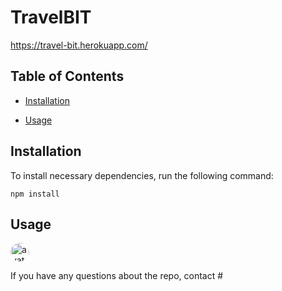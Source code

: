 # TravelBIT
https://travel-bit.herokuapp.com/

## Table of Contents

* [Installation](#installation)

* [Usage](#usage)



## Installation

To install necessary dependencies, run the following command:
```
npm install
```

## Usage


<img src="https://avatars3.githubusercontent.com/u/>" alt="avatar" style="border-radius: 16px" width="30" />

If you have any questions about the repo, contact #